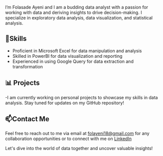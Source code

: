 I’m Folasade Ayeni and I am a budding data analyst with a passion for working with data and deriving insights to drive decision-making.
I specialize in exploratory data analysis, data visualization, and statistical analysis.

## 🔧Skills

- Proficient in Microsoft Excel for data manipulation and analysis
- Skilled in PowerBI for data visualization and reporting
- Experienced in using Google Query for data extraction and transformation

## 📊 Projects

-I am currently working on personal projects to showcase my skills in data analysis. Stay tuned for updates on my GitHub repository!

## 📫Contact Me
Feel free to reach out to me via email at folayeni18@gmail.com for any collaboration opportunities or to connect with me on [LinkedIn](https://www.linkedin.com/in/folasade-ayeni-b622a3313?utm_source=share&utm_campaign=share_via&utm_content=profile&utm_medium=android_app)

Let's dive into the world of data together and uncover valuable insights!
<!---
Folasade18/Folasade18 is a ✨ special ✨ repository because its `README.md` (this file) appears on your GitHub profile.
You can click the Preview link to take a look at your changes.
--->
